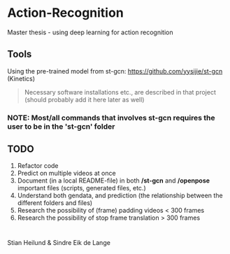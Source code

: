 # Action-Recognition
Master thesis - using deep learning for action recognition

## Tools
Using the pre-trained model from st-gcn: https://github.com/yysijie/st-gcn (Kinetics)
> Necessary software installations etc., are described in that project (should probably add it here later as well)

### NOTE: Most/all commands that involves st-gcn requires the user to be in the 'st-gcn' folder

## TODO
1. Refactor code
2. Predict on multiple videos at once
3. Document (in a local README-file) in both **/st-gcn** and **/openpose** important files (scripts, generated files, etc.)
4. Understand both gendata, and prediction (the relationship between the different folders and files)
5. Research the possibility of (frame) padding videos < 300 frames
6. Research the possibility of stop frame translation > 300 frames

#
Stian Heilund & Sindre Eik de Lange
